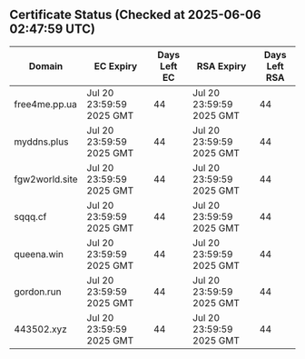 ## Certificate Status (Checked at 2025-06-06 02:47:59 UTC)
| Domain | EC Expiry | Days Left EC | RSA Expiry | Days Left RSA |
|--------|-----------|-------------|------------|--------------|
| free4me.pp.ua | Jul 20 23:59:59 2025 GMT | 44 | Jul 20 23:59:59 2025 GMT | 44 |
| myddns.plus | Jul 20 23:59:59 2025 GMT | 44 | Jul 20 23:59:59 2025 GMT | 44 |
| fgw2world.site | Jul 20 23:59:59 2025 GMT | 44 | Jul 20 23:59:59 2025 GMT | 44 |
| sqqq.cf | Jul 20 23:59:59 2025 GMT | 44 | Jul 20 23:59:59 2025 GMT | 44 |
| queena.win | Jul 20 23:59:59 2025 GMT | 44 | Jul 20 23:59:59 2025 GMT | 44 |
| gordon.run | Jul 20 23:59:59 2025 GMT | 44 | Jul 20 23:59:59 2025 GMT | 44 |
| 443502.xyz | Jul 20 23:59:59 2025 GMT | 44 | Jul 20 23:59:59 2025 GMT | 44 |
